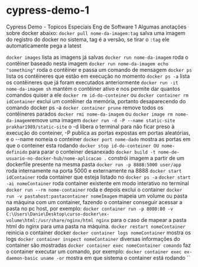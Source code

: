 # cypress-demo-1
Cypress Demo - Topicos Especiais Eng de Software 1
Algumas anotações sobre docker abaixo:
`docker pull nome-da-imagem:tag` salva uma imagem do registro do docker no sistema, tag é a versão, se tirar o `:tag` ele automaticamente pega a latest

`docker images` lista as imagens já salvas
`docker run nome-da-imagem` roda o contêiner baseado nesta imagem
`docker run nome-da-imagem echo "something"` roda o contêiner e passa um comando de mensagem
`docker ps` lista os contêineres que estão em execução no momento
`docker ps -a` lista os contêineres que já foram executados anteriormente
`docker run -it nome-da-imagem sh` mantém o contêiner ativo e nos permite dar quantos comandos quiser a ele
`docker rm id-do-conteiner` ou `docker container rm idContainer` exclui um contêiner da memória, portanto desaparecendo do comando docker ps -a
`docker container prune` remove todos os contêineres parados
`docker rmi nome-da-imagem` ou `docker image rm nome-da-imagem`remove uma imagem
`docker run -d -P --name static-site prakhar1989/static-site` o -d libera o terminal para não ficar preso à execução do conteiner, -P publica as portas expostas em portas aleatórias, e o --name nomeia o conteiner
`docker port nome-dado` mostra as portas em que o conteiner esta rodando
`docker stop id-do-conteiner OU nome-definido` para parar o conteiner desanexado
`docker build -t nome-de-usuario-no-docker-hub/nome-aplicacao .` constrói imagem a partir de um dockerfile presente na mesma pasta
`docker run -p 8888:5000 user/app` roda internamente na porta 5000 e externamente na 8888
`docker start idContainer` roda container que esteja listado no `docker ps -a`
`docker start -ai nomeContainer` roda container existente em modo interativo no terminal
`docker run --rm nome-container` roda e depois exclui o container
`docker run -v pastahost:pastacontainer nomeImagem` mapeia um volume ou pasta na máquina com um container, fazendo o container conseguir acessar a pasta no pc host, por exemplo:
`docker container run -p 8080:80 -v C:\Users\Danie\Desktop\curso-docker\ex-volume\html:/usr/share/nginx/html nginx` para o caso de mapear a pasta html do nginx para uma pasta na máquina.
`docker restart nomeContainer` reinicia o container docker
`docker container logs nomeContainer` mostra os logs
`docker container inspect nomeContainer` diversas informações do container são mostradas
`docker container exec nomeContainer comando` faz o container executar um comando, por exemplo: `docker container exec ex-daemon-basic uname -or` mostra em que sistema o container está rodando
``